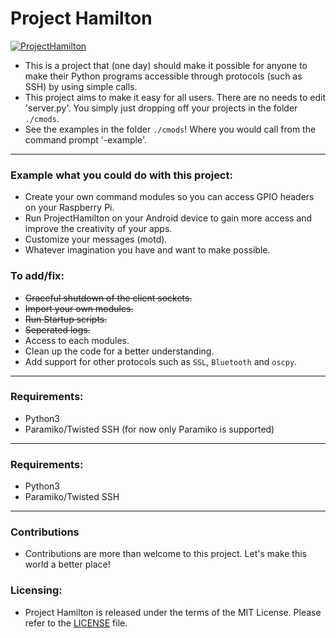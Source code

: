 # Project Hamilton

[![ProjectHamilton](https://img.youtube.com/vi/RKmJ0yw14xs/0.jpg)](https://youtu.be/RKmJ0yw14xs "Demonstration")  

* This is a project that (one day) should make it possible for anyone to make their Python programs accessible through protocols (such as SSH) by using simple calls.
* This project aims to make it easy for all users. There are no needs to edit 'server.py'. You simply just dropping off your projects in the folder `./cmods`.
* See the examples in the folder `./cmods`! Where you would call from the command prompt '-example'.
 ---

### Example what you could do with this project:
* Create your own command modules so you can access GPIO headers on your Raspberry Pi.
* Run ProjectHamilton on your Android device to gain more access and improve the creativity of your apps.
* Customize your messages (motd).
* Whatever imagination you have and want to make possible.

### To add/fix:
* ~~Graceful shutdown of the client sockets.~~
* ~~Import your own modules.~~
* ~~Run Startup scripts.~~
* ~~Seperated logs.~~
* Access to each modules.
* Clean up the code for a better understanding.
* Add support for other protocols such as `SSL`, `Bluetooth` and `oscpy`.
&nbsp;
---

 ### Requirements:
* Python3
* Paramiko/Twisted SSH (for now only Paramiko is supported)
&nbsp;
---

 ### Requirements:
* Python3
* Paramiko/Twisted SSH
&nbsp;
---

 ### Contributions
 * Contributions are more than welcome to this project. Let's make this world a better place!

### Licensing:
* Project Hamilton is released under the terms of the MIT License. Please refer to the [LICENSE](https://gitlab.com/kuzeyron/projecthamilton/blob/master/LICENSE) file.
